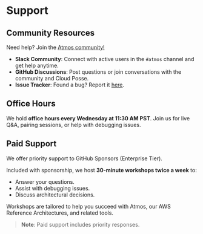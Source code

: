 # Support

## Community Resources

Need help? Join the [Atmos community!](https://cloudposse.com/slack)  

- **Slack Community**: Connect with active users in the `#atmos` channel and get help anytime.  
- **GitHub Discussions**: Post questions or join conversations with the community and Cloud Posse. 
- **Issue Tracker**: Found a bug? Report it [here](https://github.com/cloudposse/atmos/issues).  

## Office Hours

We hold **office hours every Wednesday at 11:30 AM PST**. Join us for live Q&A, pairing sessions, or help with debugging issues.  

## Paid Support  

We offer priority support to GitHub Sponsors (Enterprise Tier).

[](https://github.com/sponsors/cloudposse)

Included with sponsorship, we host **30-minute workshops twice a week** to:  
- Answer your questions.  
- Assist with debugging issues.  
- Discuss architectural decisions.  

Workshops are tailored to help you succeed with Atmos, our AWS Reference Architectures, and related tools.  

> **Note**: Paid support includes priority responses.
>           [](https://github.com/sponsors/cloudposse)
